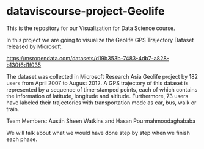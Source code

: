 # dataviscourse-project-Geolife

This is the repository for our Visualization for Data Science course. 

In this project we are going to visualize the Geolife GPS Trajectory Dataset released by Microsoft. 

https://msropendata.com/datasets/d19b353b-7483-4db7-a828-b130f6d1f035

The dataset was collected in Microsoft Research Asia Geolife project by 182 users from April 2007 to August 2012. 
A GPS trajectory of this dataset is represented by a sequence of time-stamped points, each of which contains the 
information of latitude, longitude and altitude. Furthermore, 73 users have labeled their trajectories with transportation mode
as car, bus, walk or train. 

Team Members: Austin Sheen Watkins and Hasan Pourmahmoodaghababa

We will talk about what we would have done step by step when we finish each phase. 

